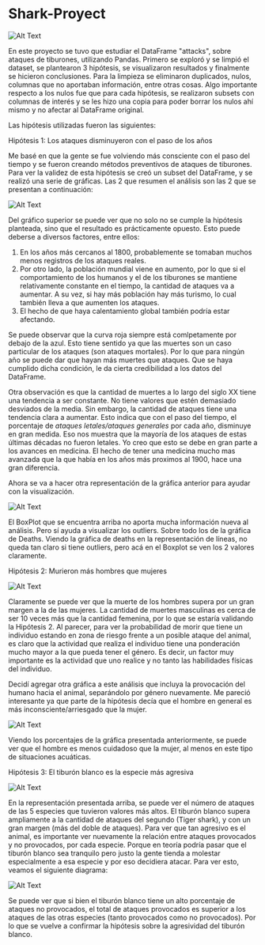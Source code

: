 # Shark-Proyect 
![Alt Text](Images/tiburon.jpg)

En este proyecto se tuvo que estudiar el DataFrame "attacks", sobre ataques de tiburones, utilizando Pandas. Primero se exploró y se limpió el dataset, se plantearon 3 hipótesis, se visualizaron resultados y finalmente se hicieron conclusiones. Para la limpieza se eliminaron duplicados, nulos, columnas que no aportaban información, entre otras cosas. Algo importante respecto a los nulos fue que para cada hipótesis, se realizaron subsets con columnas de interés y se les hizo una copia para poder borrar los nulos ahí mismo y no afectar al DataFrame original.

Las hipótesis utilizadas fueron las siguientes:

Hipótesis 1: Los ataques disminuyeron con el paso de los años


Me basé en que la gente se fue volviendo más consciente con el paso del tiempo y se fueron creando métodos preventivos de ataques de tiburones. Para ver la validez de esta hipótesis se creó un subset del DataFrame, y se realizó una serie de gráficas. Las 2 que resumen el análisis son las 2 que se presentan a continuación:

![Alt Text](Images/attacks_and_deaths.png)

Del gráfico superior se puede ver que no solo no se cumple la hipótesis planteada, sino que el resultado es prácticamente opuesto. Esto puede deberse a diversos factores, entre ellos: 
1) En los años más cercanos al 1800, probablemente se tomaban muchos menos registros de los ataques reales. 
2) Por otro lado, la población mundial viene en aumento, por lo que si el comportamiento de los humanos y el de los tiburones se mantiene relativamente constante en el tiempo, la cantidad de ataques va a aumentar. A su vez, si hay más población hay más turismo, lo cual también lleva a que aumenten los ataques.
3) El hecho de que haya calentamiento global también podría estar afectando.


Se puede observar que la curva roja siempre está comlpetamente por debajo de la azul. Esto tiene sentido ya que las muertes son un caso particular de los ataques (son ataques mortales). Por lo que para ningún año se puede dar que hayan más muertes que ataques. Que se haya cumplido dicha condición, le da cierta credibilidad a los datos del DataFrame. 

Otra observación es que la cantidad de muertes a lo largo del siglo XX tiene una tendencia a ser constante. No tiene valores que estén demasiado desviados de la media. Sin embargo, la cantidad de ataques tiene una tendencia clara a aumentar. Esto indica que con el paso del tiempo, el porcentaje de *ataques letales/ataques generales* por cada año, disminuye en gran medida. Eso nos muestra que la mayoría de los ataques de estas últimas décadas no fueron letales. Yo creo que esto se debe en gran parte a los avances en medicina. El hecho de tener una medicina mucho mas avanzada que la que había en los años más proximos al 1900, hace una gran diferencia. 

Ahora se va a hacer otra representación de la gráfica anterior para ayudar con la visualización.  

![Alt Text](Images/boxplot.png)

El BoxPlot que se encuentra arriba no aporta mucha información nueva al análisis. Pero sí ayuda a visualizar los outliers. Sobre todo los de la gráfica de Deaths. Viendo la gráfica de deaths en la representación de líneas, no queda tan claro si tiene outliers, pero acá en el Boxplot se ven los 2 valores claramente. 

Hipótesis 2: Murieron más hombres que mujeres

 ![Alt Text](Images/fatalities_by_gender.png)


Claramente se puede ver que la muerte de los hombres supera por un gran margen a la de las mujeres. La cantidad de muertes masculinas es cerca de ser 10 veces más que la cantidad femenina, por lo que se estaría validando la Hipótesis 2. Al parecer, para ver la probabilidad de morir que tiene un individuo estando en zona de riesgo frente a un posible ataque del animal, es claro que la actividad que realiza el individuo tiene una ponderación mucho mayor a la que pueda tener el género. Es decir, un factor muy importante es la actividad que uno realice y no tanto las habilidades físicas del individuo.

Decidí agregar otra gráfica a este análisis que incluya la provocación del humano hacia el animal, separándolo por género nuevamente. Me pareció interesante ya que parte de la hipótesis decía que el hombre en general es más inconsciente/arriesgado que la mujer.

 ![Alt Text](Images/provoked_unprovoked_gender.png)

Viendo los porcentajes de la gráfica presentada anteriormente, se puede ver que el hombre es menos cuidadoso que la mujer, al menos en este tipo de situaciones acuáticas.

 Hipótesis 3: El tiburón blanco es la especie más agresiva

 ![Alt Text](Images/attacks_per_species.png)
 
 En la representación presentada arriba, se puede ver el número de ataques de las 5 especies que tuvieron valores más altos. El tiburón blanco supera ampliamente a la cantidad de ataques del segundo (Tiger shark), y con un gran margen (más del doble de ataques). Para ver que tan agresivo es el animal, es importante ver nuevamente la relación entre ataques provocados y no provocados, por cada especie. Porque en teoría podría pasar que el tiburón blanco sea tranquilo pero justo la gente tienda a molestar especialmente a esa especie y por eso decidiera atacar. Para ver esto, veamos el siguiente diagrama:

 ![Alt Text](Images/provoked_unprovoked_species.png)
 
 Se puede ver que si bien el tiburón blanco tiene un alto porcentaje de ataques no provocados, el total de ataques provocados es superior a los ataques de las otras especies (tanto provocados como no provocados). Por lo que se vuelve a confirmar la hipótesis sobre la agresividad del tiburón blanco.


 
 




 
